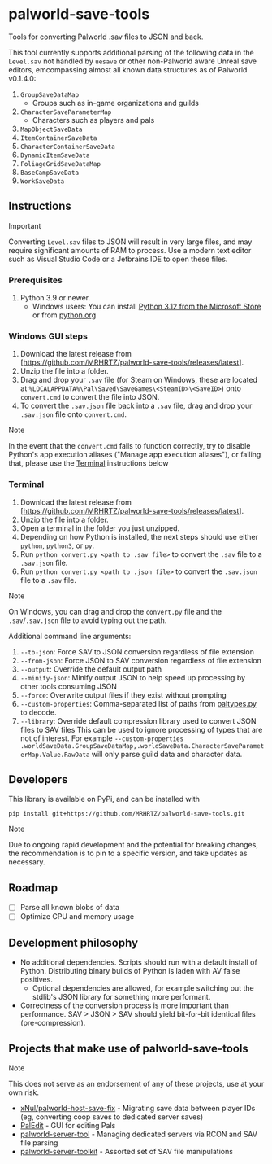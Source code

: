 # palworld-save-tools
Tools for converting Palworld .sav files to JSON and back.

This tool currently supports additional parsing of the following data in the `Level.sav` not handled by `uesave` or other non-Palworld aware Unreal save editors, emcompassing almost all known data structures as of Palworld v0.1.4.0:

1. `GroupSaveDataMap`
    - Groups such as in-game organizations and guilds
1. `CharacterSaveParameterMap`
    - Characters such as players and pals
1. `MapObjectSaveData`
1. `ItemContainerSaveData`
1. `CharacterContainerSaveData`
1. `DynamicItemSaveData`
1. `FoliageGridSaveDataMap`
1. `BaseCampSaveData`
1. `WorkSaveData`

## Instructions

> [!IMPORTANT]
> Converting `Level.sav` files to JSON will result in very large files, and may require significant amounts of RAM to process. Use a modern text editor such as Visual Studio Code or a Jetbrains IDE to open these files.

### Prerequisites

1. Python 3.9 or newer.
    - Windows users: You can install [Python 3.12 from the Microsoft Store](https://apps.microsoft.com/detail/9NCVDN91XZQP) or from [python.org](https://www.python.org/)

### Windows GUI steps

1. Download the latest release from [https://github.com/MRHRTZ/palworld-save-tools/releases/latest].
1. Unzip the file into a folder.
1. Drag and drop your `.sav` file (for Steam on Windows, these are located at `%LOCALAPPDATA%\Pal\Saved\SaveGames\<SteamID>\<SaveID>`) onto `convert.cmd` to convert the file into JSON.
1. To convert the `.sav.json` file back into a `.sav` file, drag and drop your `.sav.json` file onto `convert.cmd`.

> [!NOTE]
> In the event that the `convert.cmd` fails to function correctly, try to disable Python's app execution aliases ("Manage app execution aliases"), or failing that, please use the [Terminal](#terminal) instructions below

### Terminal

1. Download the latest release from [https://github.com/MRHRTZ/palworld-save-tools/releases/latest].
1. Unzip the file into a folder.
1. Open a terminal in the folder you just unzipped.
1. Depending on how Python is installed, the next steps should use either `python`, `python3`, or `py`.
1. Run `python convert.py <path to .sav file>` to convert the `.sav` file to a `.sav.json` file.
1. Run `python convert.py <path to .json file>` to convert the `.sav.json` file to a `.sav` file.

> [!NOTE]
> On Windows, you can drag and drop the `convert.py` file and the `.sav`/`.sav.json` file to avoid typing out the path.

Additional command line arguments:

1. `--to-json`: Force SAV to JSON conversion regardless of file extension
1. `--from-json`: Force JSON to SAV conversion regardless of file extension
1. `--output`: Override the default output path
1. `--minify-json`: Minify output JSON to help speed up processing by other tools consuming JSON
1. `--force`: Overwrite output files if they exist without prompting
1. `--custom-properties`: Comma-separated list of paths from [paltypes.py](./palworld_save_tools/paltypes.py) to decode.
1. `--library`: Override default compression library used to convert JSON files to SAV files
This can be used to ignore processing of types that are not of interest.
For example `--custom-properties .worldSaveData.GroupSaveDataMap,.worldSaveData.CharacterSaveParameterMap.Value.RawData` will only parse guild data and character data.

## Developers

This library is available on PyPi, and can be installed with

```shell
pip install git+https://github.com/MRHRTZ/palworld-save-tools.git
```

> [!NOTE]
> Due to ongoing rapid development and the potential for breaking changes, the recommendation is to pin to a specific version, and take updates as necessary.

## Roadmap

- [ ] Parse all known blobs of data
- [ ] Optimize CPU and memory usage

## Development philosophy

- No additional dependencies. Scripts should run with a default install of Python. Distributing binary builds of Python is laden with AV false positives.
    - Optional dependencies are allowed, for example switching out the stdlib's JSON library for something more performant.
- Correctness of the conversion process is more important than performance. SAV > JSON > SAV should yield bit-for-bit identical files (pre-compression).

## Projects that make use of palworld-save-tools

> [!NOTE]
> This does not serve as an endorsement of any of these projects, use at your own risk.

- [xNul/palworld-host-save-fix](https://github.com/xNul/palworld-host-save-fix/) - Migrating save data between player IDs (eg, converting coop saves to dedicated server saves)
- [PalEdit](https://github.com/EternalWraith/PalEdit) - GUI for editing Pals
- [palworld-server-tool](https://github.com/zaigie/palworld-server-tool) - Managing dedicated servers via RCON and SAV file parsing
- [palworld-server-toolkit](https://github.com/magicbear/palworld-server-toolkit) - Assorted set of SAV file manipulations
